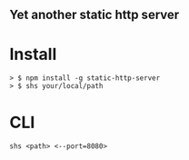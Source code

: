Yet another static http server
-----

# Install

    > $ npm install -g static-http-server
    > $ shs your/local/path

# CLI

    shs <path> <--port=8080>